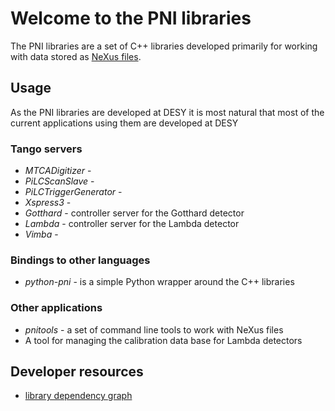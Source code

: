 # Welcome to the PNI libraries 

The PNI libraries are a set of C++ libraries developed primarily for working 
with data stored as [NeXus files](http://www.nexusformat.org/). 

## Usage 

As the PNI libraries are developed at DESY it is most natural that most of the 
current applications using them are developed at DESY 

### Tango servers 

* *MTCADigitizer* -
* *PiLCScanSlave* - 
* *PiLCTriggerGenerator* - 
* *Xspress3* -
* *Gotthard* - controller server for the Gotthard detector
* *Lambda* - controller server for the Lambda detector
* *Vimba* -  

### Bindings to other languages 

* *python-pni* - is a simple Python wrapper around the C++ libraries 

### Other applications 

* *pnitools* - a set of command line tools to work with NeXus files  
* A tool for managing the calibration data base for Lambda detectors

## Developer resources 

* [library dependency graph](library_dependencies.md)